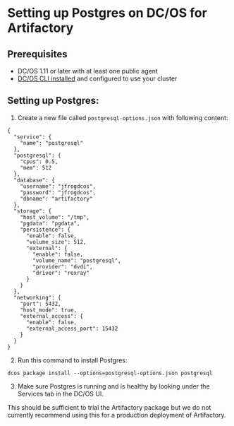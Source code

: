 # Setting up Postgres on DC/OS for Artifactory

## Prerequisites

- DC/OS 1.11 or later with at least one public agent
- [DC/OS CLI installed](https://dcos.io/docs/1.10/usage/cli/install/) and
  configured to use your cluster

## Setting up Postgres:

1. Create a new file called `postgresql-options.json` with following content:

```
{
  "service": {
    "name": "postgresql"
  },
  "postgresql": {
    "cpus": 0.5,
    "mem": 512
  },
  "database": {
    "username": "jfrogdcos",
    "password": "jfrogdcos",
    "dbname": "artifactory"
  },
  "storage": {
    "host_volume": "/tmp",
    "pgdata": "pgdata",
    "persistence": {
      "enable": false,
      "volume_size": 512,
      "external": {
        "enable": false,
        "volume_name": "postgresql",
        "provider": "dvdi",
        "driver": "rexray"
      }
    }
  },
  "networking": {
    "port": 5432,
    "host_mode": true,
    "external_access": {
      "enable": false,
      "external_access_port": 15432
    }
  }
}
```

2. Run this command to install Postgres:

```
dcos package install --options=postgresql-options.json postgresql
```

3. Make sure Postgres is running and is healthy by looking under the Services tab
   in the DC/OS UI.

This should be sufficient to trial the Artifactory package but we do not
currently recommend using this for a production deployment of Artifactory.
